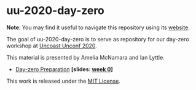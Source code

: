 # uu-2020-day-zero

<!-- badges: start -->
<!-- badges: end -->

**Note**: You may find it useful to navigate this repository using its [website](https://uncoast-unconf.github.io/uu-2020-day-zero).

The goal of uu-2020-day-zero is to serve as repository for our day-zero workshop at [Uncoast Unconf 2020](https://uuconf2020.rbind.io).

This material is presented by Amelia McNamara and Ian Lyttle.

- [Day-zero Preparation](00-preparation/README.md) **[slides: [week 0](https://uncoast-unconf.github.io/uu-2020-day-zero/00-preparation/00-rstudio-github/00-rstudio-github.html)]**

This work is released under the [MIT License](LICENSE.md).




